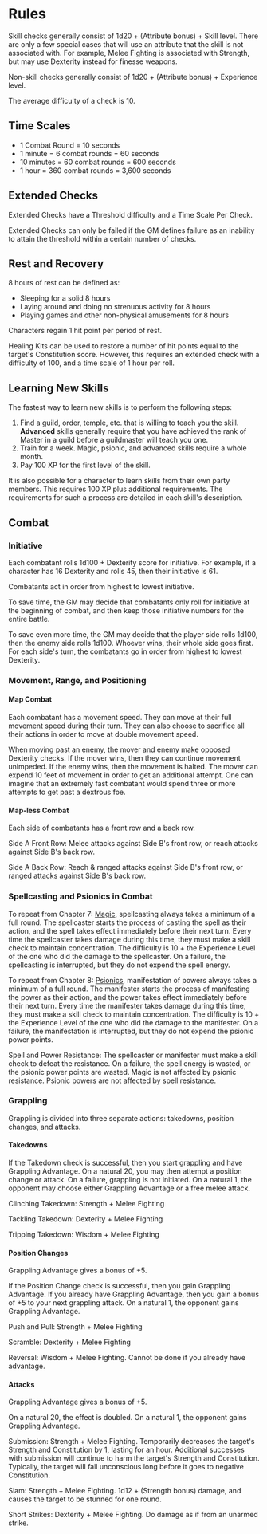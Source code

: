 # Rules

Skill checks generally consist of 1d20 + (Attribute bonus) + Skill level. There are only a few special cases that will use an attribute that the skill is not associated with. For example, Melee Fighting is associated with Strength, but may use Dexterity instead for finesse weapons.

Non-skill checks generally consist of 1d20 + (Attribute bonus) + Experience level.

The average difficulty of a check is 10.

## Time Scales

- 1 Combat Round = 10 seconds
- 1 minute = 6 combat rounds = 60 seconds
- 10 minutes = 60 combat rounds = 600 seconds
- 1 hour = 360 combat rounds = 3,600 seconds

## Extended Checks

Extended Checks have a Threshold difficulty and a Time Scale Per Check.

Extended Checks can only be failed if the GM defines failure as an inability to attain the threshold within a certain number of checks.

## Rest and Recovery

8 hours of rest can be defined as:

- Sleeping for a solid 8 hours
- Laying around and doing no strenuous activity for 8 hours
- Playing games and other non-physical amusements for 8 hours

Characters regain 1 hit point per period of rest.

Healing Kits can be used to restore a number of hit points equal to the target's Constitution score. However, this requires an extended check with a difficulty of 100, and a time scale of 1 hour per roll.

## Learning New Skills

The fastest way to learn new skills is to perform the following steps:

1. Find a guild, order, temple, etc. that is willing to teach you the skill. **Advanced** skills generally require that you have achieved the rank of Master in a guild before a guildmaster will teach you one.
2. Train for a week. Magic, psionic, and advanced skills require a whole month.
3. Pay 100 XP for the first level of the skill.

It is also possible for a character to learn skills from their own party members. This requires 100 XP plus additional requirements. The requirements for such a process are detailed in each skill's description.

## Combat

### Initiative

Each combatant rolls 1d100 + Dexterity score for initiative. For example, if a character has 16 Dexterity and rolls 45, then their initiative is 61.

Combatants act in order from highest to lowest initiative.

To save time, the GM may decide that combatants only roll for initiative at the beginning of combat, and then keep those initiative numbers for the entire battle.

To save even more time, the GM may decide that the player side rolls 1d100, then the enemy side rolls 1d100. Whoever wins, their whole side goes first. For each side's turn, the combatants go in order from highest to lowest Dexterity.

### Movement, Range, and Positioning

#### Map Combat

Each combatant has a movement speed. They can move at their full movement speed during their turn. They can also choose to sacrifice all their actions in order to move at double movement speed.

When moving past an enemy, the mover and enemy make opposed Dexterity checks. If the mover wins, then they can continue movement unimpeded. If the enemy wins, then the movement is halted. The mover can expend 10 feet of movement in order to get an additional attempt. One can imagine that an extremely fast combatant would spend three or more attempts to get past a dextrous foe.

#### Map-less Combat

Each side of combatants has a front row and a back row.

Side A Front Row: Melee attacks against Side B's front row, or reach attacks against Side B's back row.

Side A Back Row: Reach & ranged attacks against Side B's front row, or ranged attacks against Side B's back row.

### Spellcasting and Psionics in Combat

To repeat from Chapter 7: [Magic](/Magic), spellcasting always takes a minimum of a full round. The spellcaster starts the process of casting the spell as their action, and the spell takes effect immediately before their next turn. Every time the spellcaster takes damage during this time, they must make a skill check to maintain concentration. The difficulty is 10 + the Experience Level of the one who did the damage to the spellcaster. On a failure, the spellcasting is interrupted, but they do not expend the spell energy.

To repeat from Chapter 8: [Psionics](/Psionics), manifestation of powers always takes a minimum of a full round. The manifester starts the process of manifesting the power as their action, and the power takes effect immediately before their next turn. Every time the manifester takes damage during this time, they must make a skill check to maintain concentration. The difficulty is 10 + the Experience Level of the one who did the damage to the manifester. On a failure, the manifestation is interrupted, but they do not expend the psionic power points.

Spell and Power Resistance: The spellcaster or manifester must make a skill check to defeat the resistance. On a failure, the spell energy is wasted, or the psionic power points are wasted. Magic is not affected by psionic resistance. Psionic powers are not affected by spell resistance.

### Grappling

Grappling is divided into three separate actions: takedowns, position changes, and attacks.

#### Takedowns

If the Takedown check is successful, then you start grappling and have Grappling Advantage. On a natural 20, you may then attempt a position change or attack. On a failure, grappling is not initiated. On a natural 1, the opponent may choose either Grappling Advantage or a free melee attack.

Clinching Takedown: Strength + Melee Fighting

Tackling Takedown: Dexterity + Melee Fighting

Tripping Takedown: Wisdom + Melee Fighting

#### Position Changes

Grappling Advantage gives a bonus of +5.

If the Position Change check is successful, then you gain Grappling Advantage. If you already have Grappling Advantage, then you gain a bonus of +5 to your next grappling attack. On a natural 1, the opponent gains Grappling Advantage.

Push and Pull: Strength + Melee Fighting

Scramble: Dexterity + Melee Fighting

Reversal: Wisdom + Melee Fighting. Cannot be done if you already have advantage.

#### Attacks

Grappling Advantage gives a bonus of +5.

On a natural 20, the effect is doubled. On a natural 1, the opponent gains Grappling Advantage.

Submission: Strength + Melee Fighting. Temporarily decreases the target's Strength and Constitution by 1, lasting for an hour. Additional successes with submission will continue to harm the target's Strength and Constitution. Typically, the target will fall unconscious long before it goes to negative Constitution.

Slam: Strength + Melee Fighting. 1d12 + (Strength bonus) damage, and causes the target to be stunned for one round.

Short Strikes: Dexterity + Melee Fighting. Do damage as if from an unarmed strike.
